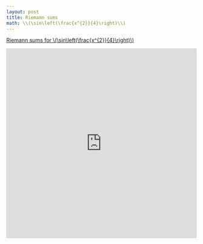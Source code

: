 ```yaml
---
layout: post
title: Riemann sums
math: \\(\sin\left(\frac{x^{2}}{4}\right)\\)
---
```


[Riemann sums for \\(\sin\left(\frac{x^{2}}{4}\right)\\)](https://www.desmos.com/calculator/bbnm5kpfin)

<iframe src="https://www.desmos.com/calculator/bbnm5kpfin?embed" width="500" height="500" style="border: 1px solid #ccc" frameborder=0></iframe>

